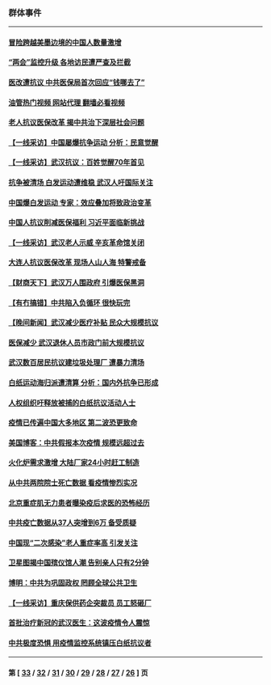 ### 群体事件
---
#### [冒险跨越美墨边境的中国人数量激增](../../pages/ncid279/n13946742.md?03100845) 
#### [“两会”监控升级 各地访民遭严查及拦截](../../pages/ncid279/n13942702.md?03100845) 
#### [医改遭抗议 中共医保局首次回应“钱哪去了”](../../pages/ncid279/n13938290.md?03100845) 
#### [油管热门视频 网站代理 翻墙必看视频](http://138.2.39.72:81/youtube.html?epic-marker?03100845)
#### [老人抗议医保改革 揭中共治下深层社会问题](../../pages/ncid279/n13934963.md?03100845) 
#### [【一线采访】中国屡爆抗争运动 分析：民意觉醒](../../pages/ncid279/n13934024.md?03100845) 
#### [【一线采访】武汉抗议：百姓觉醒70年首见](../../pages/ncid279/n13931265.md?03100845) 
#### [抗争被清场 白发运动遭维稳 武汉人吁国际关注](../../pages/ncid279/n13931147.md?03100845) 
#### [中国爆白发运动 专家：效应叠加将致政治变革](../../pages/ncid279/n13931004.md?03100845) 
#### [中国人抗议削减医保福利 习近平面临新挑战](../../pages/ncid279/n13930530.md?03100845) 
#### [【一线采访】武汉老人示威 辛亥革命馆关闭](../../pages/ncid279/n13930368.md?03100845) 
#### [大连人抗议医保改革 现场人山人海 特警戒备](../../pages/ncid279/n13930248.md?03100845) 
#### [【财商天下】武汉万人围政府 引爆医保黑洞](../../pages/ncid279/n13927281.md?03100845) 
#### [【有冇搞错】中共陷入负循环 很快玩完](../../pages/ncid279/n13926140.md?03100845) 
#### [【晚间新闻】武汉减少医疗补贴 民众大规模抗议](../../pages/ncid279/n13925524.md?03100845) 
#### [医保减少 武汉退休人员市政门前大规模抗议](../../pages/ncid279/n13925389.md?03100845) 
#### [武汉数百居民抗议建垃圾处理厂 遭暴力清场](../../pages/ncid279/n13922269.md?03100845) 
#### [白纸运动海归派遭清算 分析：国内外抗争已形成](../../pages/ncid279/n13919416.md?03100845) 
#### [人权组织吁释放被捕的白纸抗议活动人士](../../pages/ncid279/n13917517.md?03100845) 
#### [疫情已传遍中国大多地区 第二波恐更致命](../../pages/ncid279/n13914332.md?03100845) 
#### [美国博客：中共假报本次疫情 规模远超过去](../../pages/ncid279/n13912604.md?03100845) 
#### [火化炉需求激增 大陆厂家24小时赶工制造](../../pages/ncid279/n13912205.md?03100845) 
#### [从中共两院院士死亡数据 看疫情惨烈实况](../../pages/ncid279/n13910619.md?03100845) 
#### [北京重症肌无力患者曝染疫后求医的恐怖经历](../../pages/ncid279/n13909480.md?03100845) 
#### [中共疫亡数据从37人突增到6万 备受质疑](../../pages/ncid279/n13907051.md?03100845) 
#### [中国现“二次感染”老人重症率高 引发关注](../../pages/ncid279/n13906493.md?03100845) 
#### [卫星图揭中国殡仪馆人潮 告别亲人只有2分钟](../../pages/ncid279/n13904053.md?03100845) 
#### [博明：中共为巩固政权 罔顾全球公共卫生](../../pages/ncid279/n13901752.md?03100845) 
#### [【一线采访】重庆保供药企突裁员 员工怒砸厂](../../pages/ncid279/n13901673.md?03100845) 
#### [首批治疗新冠的武汉医生：这波疫情令人震惊](../../pages/ncid279/n13900313.md?03100845) 
#### [中共极度恐惧 用疫情监控系统镇压白纸抗议者](../../pages/ncid279/n13900225.md?03100845) 

---
#### 第 [ [33](./33.md?03100845) / [32](./32.md?03100845) / [31](./31.md?03100845) / [30](./30.md?03100845) / [29](./29.md?03100845) / [28](./28.md?03100845) / [27](./27.md?03100845) / [26](./26.md?03100845) ] 页
